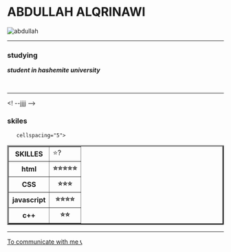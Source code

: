 <html >
<head>
    <meta charset="UTF-8">
    <title>Document</title>
</head>
<body>
  <h1>ABDULLAH ALQRINAWI</h1> 
  <img src="https://pic.meritgraph.com/c5u1qiqckrgckkgc9hhg/AbdullahALQrinawi-1.png" alt="abdullah "> 
  <hr size="3" noshade>

  <h3>studying</h3>
  <p><strong><em>student in hashemite university</em></strong></p><br>
  <hr size="2" noshade>

  <! --jjjj -->

  <h3>skiles</h3>
  <table border="3" 
 
       cellspacing="5">
<tr>
    <th>SKILLES</th>
    <td>⭐?</td>
</tr>
<tr>
    <th>html</th>
    <th>⭐⭐⭐⭐⭐</th>
</tr>
<tr>
    <th>CSS</th>
    <th>⭐⭐⭐</th>
</tr>
<tr>
    <th>javascript</th>
    <th>⭐⭐⭐⭐</th>
</tr>
<tr>
    <th>
        c++
    </th>
    <th>
        ⭐⭐
    </th>
</tr>
  </table>
  <hr size="2" noshade>
  <a href="commun.html"> To communicate with me 📞</a>

</body>
</html>
